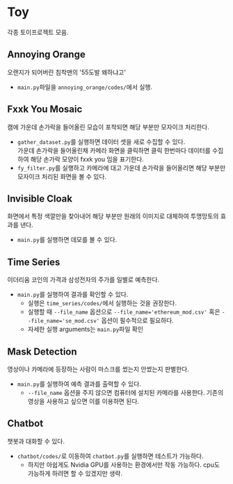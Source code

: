 # Toy

각종 토이프로젝트 모음.

## Annoying Orange

오랜지가 되어버린 침착맨의 '55도발 왜하냐고'  

- `main.py`파일을 `annoying_orange/codes/`에서 실행.

## Fxxk You Mosaic

캠에 가운데 손가락을 들어올린 모습이 포착되면 해당 부분만 모자이크 처리한다.  

- `gather_dataset.py`를 실행하면 데이터 셋을 새로 수집할 수 있다.  
  가운데 손가락을 들어올린채 카메라 화면을 클릭하면 클릭 한번마다 데이터를 수집하여 해당 손가락 모양이 fxxk you 임을 표기한다.
- `fy_filter.py`를 실행하고 카메라에 대고 가운데 손가락을 들어올리면 해당 부분만 모자이크 처리된 화면을 볼 수 있다.

## Invisible Cloak

화면에서 특정 색깔만을 찾아내어 해당 부분만 원래의 이미지로 대체하여 투명망토의 효과를 낸다.

- `main.py`를 실행하면 데모를 볼 수 있다.

## Time Series

이더리움 코인의 가격과 삼성전자의 주가를 일별로 예측한다.

- `main.py`를 실행하여 결과를 확인할 수 있다.  
  - 실행은 `time_series/codes/`에서 실행하는 것을 권장한다.
  - 실행할 때 `--file_name` 옵션으로 `--file_name='ethereum_mod.csv'` 혹은 `--file_name='se_mod.csv'` 옵션이 필수적으로 필요하다.
  - 자세한 실행 arguments는 `main.py`파일 확인

## Mask Detection

영상이나 카메라에 등장하는 사람이 마스크를 썼는지 안썼는지 판별한다.

- `main.py`를 실행하여 예측 결과를 출력할 수 있다.
  - `--file_name` 옵션을 주지 않으면 컴퓨터에 설치된 카메라를 사용한다.
    기존의 영상을 사용하고 싶으면 이를 이용하면 된다.
    
## Chatbot

챗봇과 대화할 수 있다.

- `chatbot/codes/`로 이동하여 `chatbot.py`를 실행하면 테스트가 가능하다.
  - 하지만 아쉽게도 Nvidia GPU를 사용하는 환경에서만 작동 가능하다.
    cpu도 가능하게 하려면 할 수 있겠지만 생략.

